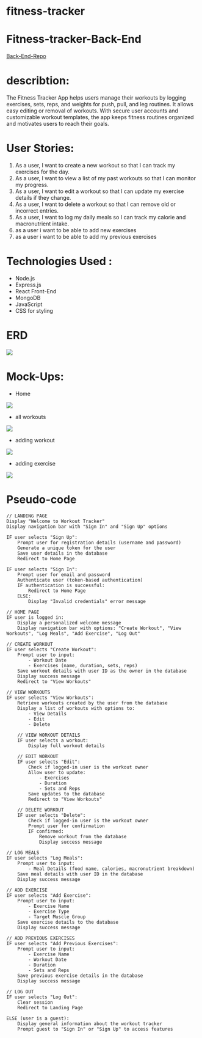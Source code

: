 # fitness-tracker

# Fitness-tracker-Back-End
<a href="https://github.com/Muhannedo/Fitness-Tracker-Back-End"> Back-End-Repo </a>

# describtion: 
The Fitness Tracker App helps users manage their workouts by logging exercises, sets, reps, and weights for push, pull, and leg routines.
It allows easy editing or removal of workouts. With secure user accounts and customizable workout templates, 
the app keeps fitness routines organized and motivates users to reach their goals.

# User Stories: 
1.	As a user, I want to create a new workout so that I can track my exercises for the day.
2.	As a user, I want to view a list of my past workouts so that I can monitor my progress.
3.	As a user, I want to edit a workout so that I can update my exercise details if they change.
4.	As a user, I want to delete a workout so that I can remove old or incorrect entries.
5.	As a user, I want to log my daily meals so I can track my calorie and macronutrient intake.
6. as a user i want to be able to add new exercises  
7. as a user i want to be able to add my previous exercises 

# Technologies Used : 
-	Node.js
-	Express.js
-	React Front-End
-	MongoDB
-	JavaScript
-	CSS for styling


# ERD
<img src="/Planning/Final ERD.png">

# Mock-Ups:
- Home
<img src="/Planning/Home.png">

- all workouts
<img src="/Planning/all-Workout.png">

- adding workout 
<img src="/Planning/addWorkOut.png">

- adding exercise
<img src="/Planning/add-Exercise.png">

   
# Pseudo-code
```
// LANDING PAGE
Display "Welcome to Workout Tracker"
Display navigation bar with "Sign In" and "Sign Up" options

IF user selects "Sign Up":
    Prompt user for registration details (username and password)
    Generate a unique token for the user
    Save user details in the database
    Redirect to Home Page

IF user selects "Sign In":
    Prompt user for email and password
    Authenticate user (token-based authentication)
    IF authentication is successful:
        Redirect to Home Page
    ELSE:
        Display "Invalid credentials" error message

// HOME PAGE
IF user is logged in:
    Display a personalized welcome message
    Display navigation bar with options: "Create Workout", "View Workouts", "Log Meals", "Add Exercise", "Log Out"

// CREATE WORKOUT
IF user selects "Create Workout":
    Prompt user to input:
        - Workout Date
        - Exercises (name, duration, sets, reps)
    Save workout details with user ID as the owner in the database
    Display success message
    Redirect to "View Workouts"

// VIEW WORKOUTS
IF user selects "View Workouts":
    Retrieve workouts created by the user from the database
    Display a list of workouts with options to:
        - View Details
        - Edit
        - Delete
    
    // VIEW WORKOUT DETAILS
    IF user selects a workout:
        Display full workout details

    // EDIT WORKOUT
    IF user selects "Edit":
        Check if logged-in user is the workout owner
        Allow user to update:
            - Exercises
            - Duration
            - Sets and Reps
        Save updates to the database
        Redirect to "View Workouts"

    // DELETE WORKOUT
    IF user selects "Delete":
        Check if logged-in user is the workout owner
        Prompt user for confirmation
        IF confirmed:
            Remove workout from the database
            Display success message

// LOG MEALS
IF user selects "Log Meals":
    Prompt user to input:
        - Meal Details (food name, calories, macronutrient breakdown)
    Save meal details with user ID in the database
    Display success message

// ADD EXERCISE
IF user selects "Add Exercise":
    Prompt user to input:
        - Exercise Name
        - Exercise Type
        - Target Muscle Group
    Save exercise details to the database
    Display success message

// ADD PREVIOUS EXERCISES
IF user selects "Add Previous Exercises":
    Prompt user to input:
        - Exercise Name
        - Workout Date
        - Duration
        - Sets and Reps
    Save previous exercise details in the database
    Display success message

// LOG OUT
IF user selects "Log Out":
    Clear session
    Redirect to Landing Page

ELSE (user is a guest):
    Display general information about the workout tracker
    Prompt guest to "Sign In" or "Sign Up" to access features
```

